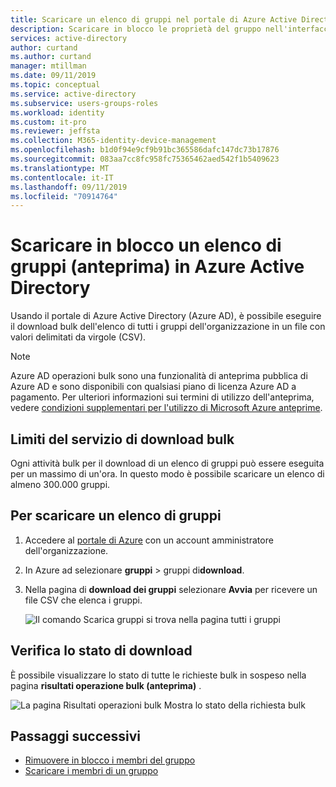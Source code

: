 ```yaml
---
title: Scaricare un elenco di gruppi nel portale di Azure Active Directory | Microsoft Docs
description: Scaricare in blocco le proprietà del gruppo nell'interfaccia di amministrazione di Azure in Azure Active Directory.
services: active-directory
author: curtand
ms.author: curtand
manager: mtillman
ms.date: 09/11/2019
ms.topic: conceptual
ms.service: active-directory
ms.subservice: users-groups-roles
ms.workload: identity
ms.custom: it-pro
ms.reviewer: jeffsta
ms.collection: M365-identity-device-management
ms.openlocfilehash: b1d0f94e9cf9b91bc365586dafc147dc73b17876
ms.sourcegitcommit: 083aa7cc8fc958fc75365462aed542f1b5409623
ms.translationtype: MT
ms.contentlocale: it-IT
ms.lasthandoff: 09/11/2019
ms.locfileid: "70914764"
---
```

# <a name="bulk-download-a-list-of-groups-preview-in-azure-active-directory"></a>Scaricare in blocco un elenco di gruppi (anteprima) in Azure Active Directory

Usando il portale di Azure Active Directory (Azure AD), è possibile eseguire il download bulk dell'elenco di tutti i gruppi dell'organizzazione in un file con valori delimitati da virgole (CSV).

> [!NOTE]
> Azure AD operazioni bulk sono una funzionalità di anteprima pubblica di Azure AD e sono disponibili con qualsiasi piano di licenza Azure AD a pagamento. Per ulteriori informazioni sui termini di utilizzo dell'anteprima, vedere [condizioni supplementari per l'utilizzo di Microsoft Azure anteprime](https://azure.microsoft.com/support/legal/preview-supplemental-terms/).

## <a name="bulk-download-service-limits"></a>Limiti del servizio di download bulk

Ogni attività bulk per il download di un elenco di gruppi può essere eseguita per un massimo di un'ora. In questo modo è possibile scaricare un elenco di almeno 300.000 gruppi.

## <a name="to-download-a-list-of-groups"></a>Per scaricare un elenco di gruppi

1. Accedere al [portale di Azure](https://portal.azure.com) con un account amministratore dell'organizzazione.
1. In Azure ad selezionare **gruppi** > gruppi di**download**.
1. Nella pagina di **download dei gruppi** selezionare **Avvia** per ricevere un file CSV che elenca i gruppi.

   ![Il comando Scarica gruppi si trova nella pagina tutti i gruppi](./media/groups-bulk-download/bulk-download.png)

## <a name="check-download-status"></a>Verifica lo stato di download

È possibile visualizzare lo stato di tutte le richieste bulk in sospeso nella pagina **risultati operazione bulk (anteprima)** .

   ![La pagina Risultati operazioni bulk Mostra lo stato della richiesta bulk](./media/groups-bulk-download/bulk-center.png)

## <a name="next-steps"></a>Passaggi successivi

- [Rimuovere in blocco i membri del gruppo](groups-bulk-remove-members.md)
- [Scaricare i membri di un gruppo](groups-bulk-download-members.md)
